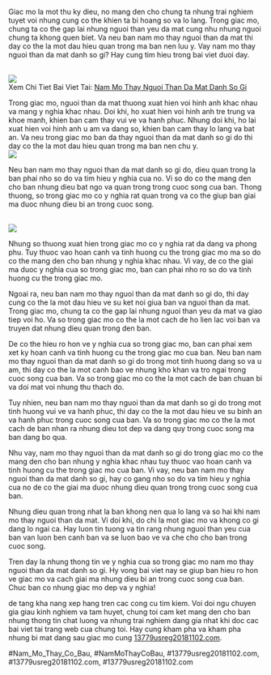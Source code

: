 <p>Giac mo la mot thu ky dieu, no mang den cho chung ta nhung trai nghiem tuyet voi nhung cung co the khien ta bi hoang so va lo lang. Trong giac mo, chung ta co the gap lai nhung nguoi than yeu da mat cung nhu nhung nguoi chung ta khong quen biet. Va neu ban nam mo thay nguoi than da mat thi day co the la mot dau hieu quan trong ma ban nen luu y. Vay nam mo thay nguoi than da mat danh so gi? Hay cung tim hieu trong bai viet duoi day.</p><br><img src="https://13779usreg20181102.com/wp-content/uploads/2025/03/nam-mo-thay-ran-la-diem-gi-kham-pha-y-nghia-sau-sac-cua-giac-mo-67ca5d511f298.png"></br>
Xem Chi Tiet Bai Viet Tai: <a href="https://13779usreg20181102.com/nam-mo-thay-nguoi-than-da-mat-danh-so-gi/">Nam Mo Thay Nguoi Than Da Mat Danh So Gi </a><p>Trong giac mo, nguoi than da mat thuong xuat hien voi hinh anh khac nhau va mang y nghia khac nhau. Doi khi, ho xuat hien voi hinh anh tre trung va khoe manh, khien ban cam thay vui ve va hanh phuc. Nhung doi khi, ho lai xuat hien voi hinh anh u am va dang so, khien ban cam thay lo lang va bat an. Va neu trong giac mo ban da thay nguoi than da mat danh so gi do thi day co the la mot dau hieu quan trong ma ban nen chu y.<br><img src="https://13779usreg20181102.com/wp-content/uploads/2025/03/nam-mo-thay-em-be-trai-danh-so-gi-nhung-giac-mo-ky-dieu-va-y-nghia-chung-67ca5be667b09.jpg"></br><p>Neu ban nam mo thay nguoi than da mat danh so gi do, dieu quan trong la ban phai nho so do va tim hieu y nghia cua no. Vi so do co the mang den cho ban nhung dieu bat ngo va quan trong trong cuoc song cua ban. Thong thuong, so trong giac mo co y nghia rat quan trong va co the giup ban giai ma duoc nhung dieu bi an trong cuoc song.</p><br><img src="https://13779usreg20181102.com/wp-content/uploads/2025/03/nam-mo-thay-tre-con-danh-so-gi-kham-pha-y-nghia-va-nhung-tinh-huong-dang-chu-y-67ca5c22a92eb.jpg"></br><p>Nhung so thuong xuat hien trong giac mo co y nghia rat da dang va phong phu. Tuy thuoc vao hoan canh va tinh huong cu the trong giac mo ma so do co the mang den cho ban nhung y nghia khac nhau. Vi vay, de co the giai ma duoc y nghia cua so trong giac mo, ban can phai nho ro so do va tinh huong cu the trong giac mo.<p>Ngoai ra, neu ban nam mo thay nguoi than da mat danh so gi do, thi day cung co the la mot dau hieu ve su ket noi giua ban va nguoi than da mat. Trong giac mo, chung ta co the gap lai nhung nguoi than yeu da mat va giao tiep voi ho. Va so trong giac mo co the la mot cach de ho lien lac voi ban va truyen dat nhung dieu quan trong den ban.</p><p>De co the hieu ro hon ve y nghia cua so trong giac mo, ban can phai xem xet ky hoan canh va tinh huong cu the trong giac mo cua ban. Neu ban nam mo thay nguoi than da mat danh so gi do trong mot tinh huong dang so va u am, thi day co the la mot canh bao ve nhung kho khan va tro ngai trong cuoc song cua ban. Va so trong giac mo co the la mot cach de ban chuan bi va doi mat voi nhung thu thach do.<p>Tuy nhien, neu ban nam mo thay nguoi than da mat danh so gi do trong mot tinh huong vui ve va hanh phuc, thi day co the la mot dau hieu ve su binh an va hanh phuc trong cuoc song cua ban. Va so trong giac mo co the la mot cach de ban nhan ra nhung dieu tot dep va dang quy trong cuoc song ma ban dang bo qua.</p><p>Nhu vay, nam mo thay nguoi than da mat danh so gi do trong giac mo co the mang den cho ban nhung y nghia khac nhau tuy thuoc vao hoan canh va tinh huong cu the trong giac mo cua ban. Vi vay, neu ban nam mo thay nguoi than da mat danh so gi, hay co gang nho so do va tim hieu y nghia cua no de co the giai ma duoc nhung dieu quan trong trong cuoc song cua ban.</p><p>Nhung dieu quan trong nhat la ban khong nen qua lo lang va so hai khi nam mo thay nguoi than da mat. Vi doi khi, do chi la mot giac mo va khong co gi dang lo ngai ca. Hay luon tin tuong va tin rang nhung nguoi than yeu cua ban van luon ben canh ban va se luon bao ve va che cho cho ban trong cuoc song.</p><p>Tren day la nhung thong tin ve y nghia cua so trong giac mo nam mo thay nguoi than da mat danh so gi. Hy vong bai viet nay se giup ban hieu ro hon ve giac mo va cach giai ma nhung dieu bi an trong cuoc song cua ban. Chuc ban co nhung giac mo dep va y nghia!</p><p>de tang kha nang xep hang tren cac cong cu tim kiem. Voi doi ngu chuyen gia giau kinh nghiem va tam huyet, chung toi cam ket mang den cho ban nhung thong tin chat luong va nhung trai nghiem dang gia nhat khi doc cac bai viet tai trang web cua chung toi. Hay cung kham pha va kham pha nhung bi mat dang sau giac mo cung <a href="https://13779usreg20181102.com/">13779usreg20181102.com</a>.</p>
#Nam_Mo_Thay_Co_Bau, #NamMoThayCoBau, #13779usreg20181102.com, #13779usreg20181102.com, #13779usreg20181102.com
